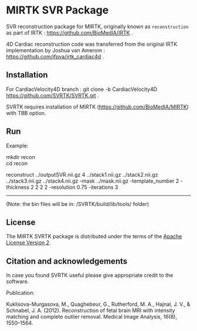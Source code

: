 MIRTK SVR Package
====================


SVR reconstruction package for MIRTK, originally known as `reconstruction` as part of IRTK : https://github.com/BioMedIA/IRTK .

4D Cardiac reconstruction code was transferred from the original IRTK implementation by Joshua van Amerom : https://github.com/jfpva/irtk_cardiac4d .


Installation
------------

For CardiacVelocity4D branch : git clone -b CardiacVelocity4D https://github.com/SVRTK/SVRTK.git .

SVRTK requires installation of MIRTK (https://github.com/BioMedIA/MIRTK) with TBB option. 


Run
---

Example: 

mkdir recon  
cd recon 

 reconstruct   ../outputSVR.nii.gz  4 ../stack1.nii.gz ../stack2.nii.gz ../stack3.nii.gz ../stack4.nii.gz  -mask ../mask.nii.gz  -template_number 2  -thickness 2 2 2 2  -resolution 0.75 -iterations 3 


 ---
 (Note: the bin files will be in: /SVRTK/build/lib/tools/ folder)


License
-------

The MIRTK SVRTK package is distributed under the terms of the
[Apache License Version 2](http://www.apache.org/licenses/LICENSE-2.0).



Citation and acknowledgements
-----------------------------

In case you found SVRTK useful please give appropriate credit to the software.

Publication:

Kuklisova-Murgasova, M., Quaghebeur, G., Rutherford, M. A., Hajnal, J. V., & Schnabel, J. A. (2012). Reconstruction of fetal brain MRI with intensity matching and complete outlier removal. Medical Image Analysis, 16(8), 1550–1564.


